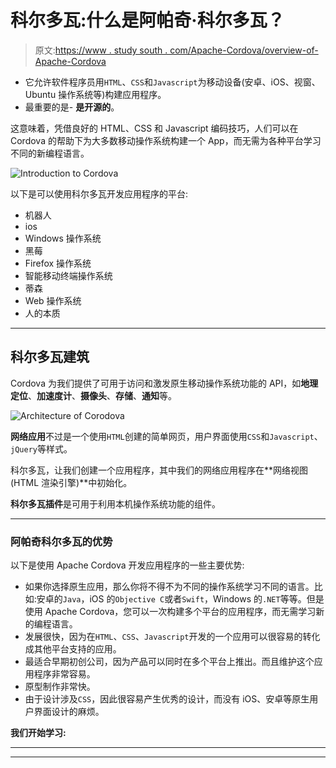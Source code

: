 # 科尔多瓦:什么是阿帕奇·科尔多瓦？

> 原文:[https://www . study south . com/Apache-Cordova/overview-of-Apache-Cordova](https://www.studytonight.com/apache-cordova/overview-of-apache-cordova)

*   它允许软件程序员用`HTML`、`CSS`和`Javascript`为移动设备(安卓、iOS、视窗、Ubuntu 操作系统等)构建应用程序。
*   最重要的是- **是开源的**。

这意味着，凭借良好的 HTML、CSS 和 Javascript 编码技巧，人们可以在 Cordova 的帮助下为大多数移动操作系统构建一个 App，而无需为各种平台学习不同的新编程语言。

![Introduction to Cordova](../Images/b11f618a26a75e82055c2eb182d0a48d.png)

以下是可以使用科尔多瓦开发应用程序的平台:

*   机器人
*   ios
*   Windows 操作系统
*   黑莓
*   Firefox 操作系统
*   智能移动终端操作系统
*   蒂森
*   Web 操作系统
*   人的本质

* * *

## 科尔多瓦建筑

Cordova 为我们提供了可用于访问和激发原生移动操作系统功能的 API，如**地理定位**、**加速度计**、**摄像头**、**存储**、**通知**等。

![Architecture of Corodova](../Images/b780f4868519e01c15196cb43acf70d2.png)

**网络应用**不过是一个使用`HTML`创建的简单网页，用户界面使用`CSS`和`Javascript`、`jQuery`等样式。

科尔多瓦，让我们创建一个应用程序，其中我们的网络应用程序在**网络视图(HTML 渲染引擎)**中初始化。

**科尔多瓦插件**是可用于利用本机操作系统功能的组件。

* * *

### 阿帕奇科尔多瓦的优势

以下是使用 Apache Cordova 开发应用程序的一些主要优势:

*   如果你选择原生应用，那么你将不得不为不同的操作系统学习不同的语言。比如:安卓的`Java`，iOS 的`Objective C`或者`Swift`，Windows 的`.NET`等等。但是使用 Apache Cordova，您可以一次构建多个平台的应用程序，而无需学习新的编程语言。
*   发展很快，因为在`HTML`、`CSS`、`Javascript`开发的一个应用可以很容易的转化成其他平台支持的应用。
*   最适合早期初创公司，因为产品可以同时在多个平台上推出。而且维护这个应用程序非常容易。
*   原型制作非常快。
*   由于设计涉及`CSS`，因此很容易产生优秀的设计，而没有 iOS、安卓等原生用户界面设计的麻烦。

**我们开始学习:**

* * *

* * *